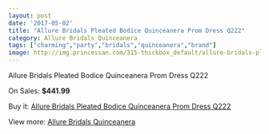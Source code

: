 ```yaml
---
layout: post
date: '2017-05-02'
title: "Allure Bridals Pleated Bodice Quinceanera Prom Dress Q222"
category: Allure Bridals Quinceanera
tags: ["charming","party","bridals","quinceanera","brand"]
image: http://img.princessan.com/315-thickbox_default/allure-bridals-pleated-bodice-quinceanera-prom-dress-q222.jpg
---
```

Allure Bridals Pleated Bodice Quinceanera Prom Dress Q222

On Sales: **$441.99**
<a href="https://www.princessan.com/en/allure-bridals-quinceanera/154-allure-bridals-pleated-bodice-quinceanera-prom-dress-q222.html"><amp-img layout="responsive" width="600" height="600" src="//img.princessan.com/315-thickbox_default/allure-bridals-pleated-bodice-quinceanera-prom-dress-q222.jpg" alt="Allure Bridals Pleated Bodice Quinceanera Prom Dress Q222 0" /></a>
<a href="https://www.princessan.com/en/allure-bridals-quinceanera/154-allure-bridals-pleated-bodice-quinceanera-prom-dress-q222.html"><amp-img layout="responsive" width="600" height="600" src="//img.princessan.com/316-thickbox_default/allure-bridals-pleated-bodice-quinceanera-prom-dress-q222.jpg" alt="Allure Bridals Pleated Bodice Quinceanera Prom Dress Q222 1" /></a>

Buy it: [Allure Bridals Pleated Bodice Quinceanera Prom Dress Q222](https://www.princessan.com/en/allure-bridals-quinceanera/154-allure-bridals-pleated-bodice-quinceanera-prom-dress-q222.html "Allure Bridals Pleated Bodice Quinceanera Prom Dress Q222")

View more: [Allure Bridals Quinceanera](https://www.princessan.com/en/3-allure-bridals-quinceanera "Allure Bridals Quinceanera")